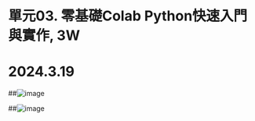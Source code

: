 # 單元03. 零基礎Colab Python快速入門與實作, 3W

# 2024.3.19

##![image](https://github.com/Achoenbigbig/U1114171020/assets/162246473/4d79a840-cd48-4a28-93d4-1e256b8d92fe)

##![image](https://github.com/Achoenbigbig/U1114171020/assets/162246473/96173d1a-32f2-410f-9624-e846e8e8ddc7)
